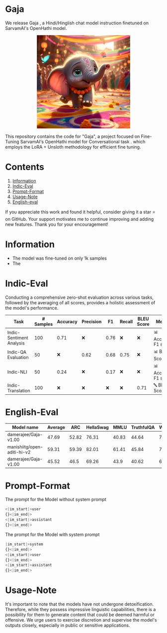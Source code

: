 # Gaja

We release Gaja , a Hindi/Hinglish chat model instruction finetuned on SarvamAI's OpenHathi model.

<p align="center">
  <img src="asset\Dariava.jpg" alt="Gajendra is a Hindi/Hinglish instruction-tuned model based on different instruct datasets." style="width: 45%; min-width: 300px;">
</p>


This repository contains the code for  "Gaja", a project focused on Fine-Tuning SarvamAI's OpenHathi model for Conversational task . which employs the LoRA + Unsloth methodology for efficient fine tuning. 

# Contents 
1) [Information](#information)
1) [Indic-Eval](#indic-eval)
2) [Prompt-Format](#prompt-format)
3) [Usage-Note](#usage-note)
4) [English-eval](#english-eval)

If you appreciate this work and found it helpful, consider giving it a star ⭐️ on GitHub. Your support motivates me to continue improving and adding new features. Thank you for your encouragement!

# Information 
* The model was fine-tuned on only 1k samples
* The

  
# Indic-Eval
Conducting a comprehensive zero-shot evaluation across various tasks, followed by the averaging of all scores, provides a holistic assessment of the model's performance.

| Task                   | # Samples | Accuracy | Precision | F1   | Recall | BLEU Score | Metrics                    |
|------------------------|-----------|----------|-----------|------|--------|------------|----------------------------|
| Indic-Sentiment Analysis | 100      | 0.71     | ❌        | 0.76 | ❌     | ❌          | 📊 Accuracy, F1 score       |
| Indic-QA Evaluation     | 50       | ❌       | 0.62      | 0.68 | 0.75   | ❌          | 📊 Bert Score               |
| Indic-NLI               | 50       | 0.24     | ❌        | 0.17 | ❌     | ❌          | 📊 Accuracy, F1 score       |
| Indic-Translation       | 100       | ❌       | ❌        | ❌   | ❌     | 0.71       | 🔤 BLEU Score               |

# English-Eval

Model name| Average  | ARC | HellaSwag | MMLU | TruthfulQA   | Winogrande | GSM8K|      
|-------|------------------------|-----------|----------|-----------|------|--------|------------|       
| damerajee/Gaja-v1.00 | 	47.69 | 52.82 |    76.31  |     40.83   | 44.64	| 	 70.64       |    0.91   |  
| manishiitg/open-aditi-hi-v2 | 	59.31 | 59.39 |  82.01   |   61.41     | 45.84 	| 	77.19        |    30.02  |    
| damerajee/Gaja-v1.00 | 	45.52 | 46.5 |    69.26  |     43.9   | 40.62	| 	 68.82       |    4.02   |             

# Prompt-Format

The prompt for the Model without system prompt 
```python
<|im_start|>user
{}<|im_end|> 
<|im_start|>assistant
{}<|im_end|> 
```
The prompt for the Model with system prompt 
```python
|im_start|>system
{}<|im_end|> 
<|im_start|>user
{}<|im_end|> 
<|im_start|>assistant
{}<|im_end|> 
```

# Usage-Note
It's important to note that the models have not undergone detoxification. Therefore, while they possess impressive linguistic capabilities, there is a possibility for them to generate content that could be deemed harmful or offensive. We urge users to exercise discretion and supervise the model's outputs closely, especially in public or sensitive applications.
